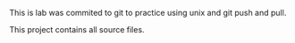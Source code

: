 This is lab was commited to git to practice using unix and git push and pull.

This project contains all source files.
